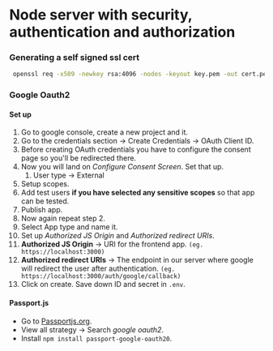# Node server with security, authentication and authorization

### Generating a self signed ssl cert

```sh
 openssl req -x509 -newkey rsa:4096 -nodes -keyout key.pem -out cert.pem -days 365
```

### Google Oauth2 

#### Set up

1. Go to google console, create a new project and it.
2. Go to the credentials section -> Create Credentials -> OAuth Client ID.
3. Before creating OAuth credentials you have to configure the consent page so you'll be redirected there.
4. Now you will land on *Configure Consent Screen*. Set that up.
   1. User type -> External
5. Setup scopes.
6. Add test users **if you have selected any sensitive scopes** so that app can be tested.
7. Publish app.
8. Now again repeat step 2.
9. Select App type and name it.
10. Set up *Authorized JS Origin* and *Authorized redirect URIs*.
   1. **Authorized JS Origin** -> URI for the frontend app. `(eg. https://localhost:3000)`
   2. **Authorized redirect URIs** -> The endpoint in our server where google will redirect the user after authentication. `(eg. https://localhost:3000/auth/google/callback)`
11. Click on create. Save down ID and secret in `.env`.

#### Passport.js

- Go to [Passportjs.org](passportjs.org).
- View all strategy -> Search *google oauth2*.
- Install `npm install passport-google-oauth20`.